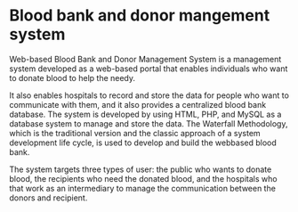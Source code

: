 # Blood bank and donor mangement system
Web-based Blood Bank and Donor Management System is a management system developed as a web-based portal that enables individuals who want to donate blood to help the needy.

It also enables hospitals to record and store the data for people
who want to communicate with them, and it also provides a centralized blood bank database. The system is developed by using HTML, PHP, and MySQL as a database system to manage and store the data. The Waterfall Methodology, which is the traditional version and the classic approach of a system development life cycle, is used to develop and build the webbased blood bank. 

The system targets three types of user: the public who wants to donate blood, the recipients who need the donated blood, and the hospitals who that work as an intermediary to manage the communication between the donors and recipient.
